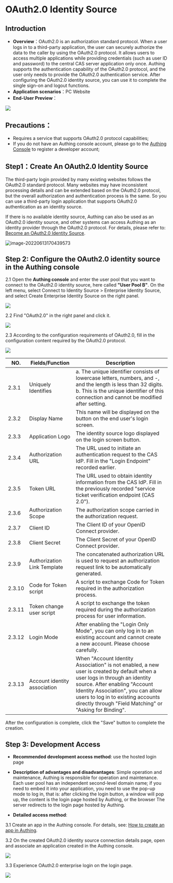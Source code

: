 # OAuth2.0 Identity Source

<LastUpdated/>

## Introduction

- **Overview**：OAuth2.0  is an authorization standard protocol. When a user logs in to a third-party application, the user can securely authorize the data to the caller by using the OAuth2.0 protocol. It allows users to access multiple applications while providing credentials (such as user ID and password) to the central CAS server application only once. Authing supports the authentication capability of the OAuth2.0 protocol, and the user only needs to provide the OAuth2.0 authentication service. After configuring the OAuth2.0 identity source, you can use it to complete the single sign-on and logout functions.
- **Application scenarios**：PC Website
- **End-User Preview**：

<img src="./images/05loginpage.png" />

## Precautions：

- Requires a service that supports OAuth2.0 protocol capabilities;
- If you do not have an Authing console account, please go to the [Authing Console](https://authing.cn/) to register a developer account;

## Step1：Create An OAuth2.0 Identity Source

The third-party login provided by many existing websites follows the OAuth2.0 standard protocol. Many websites may have inconsistent processing details and can be extended based on the OAuth2.0 protocol, but the overall authorization and authentication process is the same. So you can use a third-party login application that supports OAuth2.0 authentication as an identity source.

If there is no available identity source, Authing can also be used as an OAuth2.0 identity source, and other systems can access Authing as an identity provider through the OAuth2.0 protocol. For details, please refer to: [Become an OAuth2.0 Identity Source](https://docs.authing.cn/v2/guides/federation/oauth.html).

![image-20220613170439573](/Users/jasenyang/Documents/gitAuthing/docs/docs/en/connections/oauth2/images/02choiceoauth.png)

## Step 2: Configure the OAuth2.0 identity source in the Authing console

2.1 Open the **Authing console** and enter the user pool that you want to connect to the OAuth2.0 identity source, here called **"User Pool B"**. On the left menu, select Connect to Identity Source > Enterprise Identity Source, and select Create Enterprise Identity Source on the right panel.

<img src="./images/01opensource.png" />

2.2 Find "OAuth2.0" in the right panel and click it.

<img src="./images/02choiceoauth.png" />

2.3 According to the configuration requirements of OAuth2.0, fill in the configuration content required by the OAuth2.0 protocol.

<img src="./images/03inputoauth.png" />

| NO.   | Fields/Function                    | Description                                                         |
| ------ | ---------------------------- | ------------------------------------------------------------ |
| 2.3.1  | Uniquely Identifies          | a. The unique identifier consists of lowercase letters, numbers, and -, and the length is less than 32 digits. b. This is the unique identifier of this connection and cannot be modified after setting. |
| 2.3.2  | Display Name                 | This name will be displayed on the button on the end user's login screen. |
| 2.3.3  | Application Logo             | The identity source logo displayed on the login screen button. |
| 2.3.4  | Authorization URL            | The URL used to initiate an authentication request to the CAS IdP. Fill in the "Login Endpoint" recorded earlier. |
| 2.3.5  | Token URL                    | The URL used to obtain identity information from the CAS IdP. Fill in the previously recorded "service ticket verification endpoint (CAS 2.0"). |
| 2.3.6  | Authorization Scope          | The authorization scope carried in the authorization request. |
| 2.3.7  | Client ID                    | The Client ID of your OpenID Connect provider.               |
| 2.3.8  | Client Secret                | The Client Secret of your OpenID Connect provider.           |
| 2.3.9  | Authorization Link Template  | The concatenated authorization URL is used to request an authorization request link to be automatically generated. |
| 2.3.10 | Code for Token script        | A script to exchange Code for Token required in the authorization process. |
| 2.3.11 | Token change user script     | A script to exchange the token required during the authorization process for user information. |
| 2.3.12 | Login Mode                   | After enabling the "Login Only Mode", you can only log in to an existing account and cannot create a new account. Please choose carefully. |
| 2.3.13 | Account identity association | When "Account Identity Association" is not enabled, a new user is created by default when a user logs in through an identity source. After enabling "Account Identity Association", you can allow users to log in to existing accounts directly through "Field Matching" or "Asking for Binding". |

After the configuration is complete, click the "Save" button to complete the creation.

## Step 3: Development Access

- **Recommended development access method**: use the hosted login page

- **Description of advantages and disadvantages**: Simple operation and maintenance, Authing is responsible for operation and maintenance. Each user pool has an independent second-level domain name; if you need to embed it into your application, you need to use the pop-up mode to log in, that is: after clicking the login button, a window will pop up, the content is the login page hosted by Authing, or the browser The server redirects to the login page hosted by Authing.

- **Detailed access method**:

3.1 Create an app in the Authing console. For details, see: [How to create an app in Authing](https://docs.authing.cn/v2/guides/app/create-app.html).

3.2 On the created OAuth2.0 identity source connection details page, open and associate an application created in the Authing console.

<img src="./images/04openoauthapp.png" />

3.3 Experience OAuth2.0 enterprise login on the login page.

<img src="./images/05loginpage.png" />